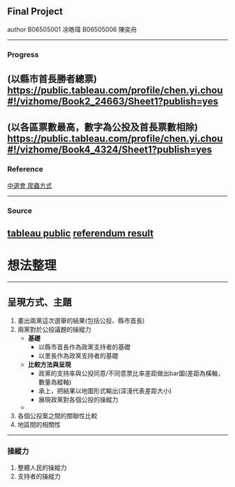 ## Final Project 
author 
B06505001 凃皓瑋
B06505006 陳奕舟

---
### Progress
(以縣市首長勝者總票)
https://public.tableau.com/profile/chen.yi.chou#!/vizhome/Book2_24663/Sheet1?publish=yes
---
(以各區票數最高，數字為公投及首長票數相除)
https://public.tableau.com/profile/chen.yi.chou#!/vizhome/Book4_4324/Sheet1?publish=yes
---
### Reference
[中選會 爬蟲方式](https://www.youtube.com/watch?v=pADAYCJ707E)

---
### Source
[tableau public](https://public.tableau.com/en-us/s/)
[referendum result](https://github.com/g0v/referendum_report)
---
# 想法整理

---
## 呈現方式、主題
1. 畫出兩黨這次選舉的結果(包括公投、縣市首長)
2. 兩黨對於公投議題的操縱力
    - **基礎**
        - 以縣市首長作為政黨支持者的基礎
        - 以里長作為政黨支持者的基礎
    - **比較方法與呈現**
        - 政黨的支持率與公投同意/不同意票比率差距做出bar圖(差距為橫軸，數量為縱軸)
        - 承上，把結果以地圖形式輸出(深淺代表差距大小)
        - 展現政黨對各個公投的操縱力
    - 
3. 各個公投案之間的關聯性比較
4. 地區間的相關性
---

### 操縱力
1. 整體人民的操縱力
2. 支持者的操縱力
